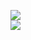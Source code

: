 [![](https://img.shields.io/badge/Made%20With-Github%20Spray-lightgrey.svg?style=for-the-badge&logo=github)](https://github.com/Annihil/github-spray#1966)  
[![](https://i.imgur.com/2DrTn0Z.gif)](https://github.com/Annihil/github-spray)